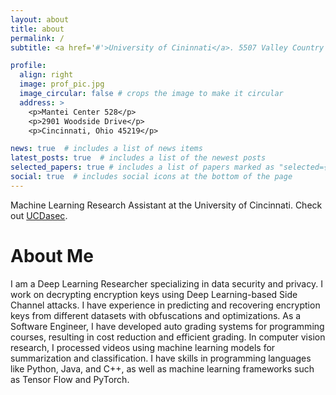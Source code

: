 ```yaml
---
layout: about
title: about
permalink: /
subtitle: <a href='#'>University of Cininnati</a>. 5507 Valley Country Lane, Sugarland, Texas 77479 . 513-850-6582. "Empowering the future through innovation and knowledge."

profile:
  align: right
  image: prof_pic.jpg
  image_circular: false # crops the image to make it circular
  address: >
    <p>Mantei Center 528</p>
    <p>2901 Woodside Drive</p>
    <p>Cincinnati, Ohio 45219</p>

news: true  # includes a list of news items
latest_posts: true  # includes a list of the newest posts
selected_papers: true # includes a list of papers marked as "selected={true}"
social: true  # includes social icons at the bottom of the page
---
```


Machine Learning Research Assistant at the University of Cincinnati. Check out [UCDasec](https://homepages.uc.edu/~wang2ba/). 

# About Me
I am a Deep Learning Researcher specializing in data security and privacy. I work on decrypting encryption keys using Deep Learning-based Side Channel attacks. I have experience in predicting and recovering encryption keys from different datasets with obfuscations and optimizations. As a Software Engineer, I have developed auto grading systems for programming courses, resulting in cost reduction and efficient grading. In computer vision research, I processed videos using machine learning models for summarization and classification. I have skills in programming languages like Python, Java, and C++, as well as machine learning frameworks such as Tensor Flow and PyTorch.




